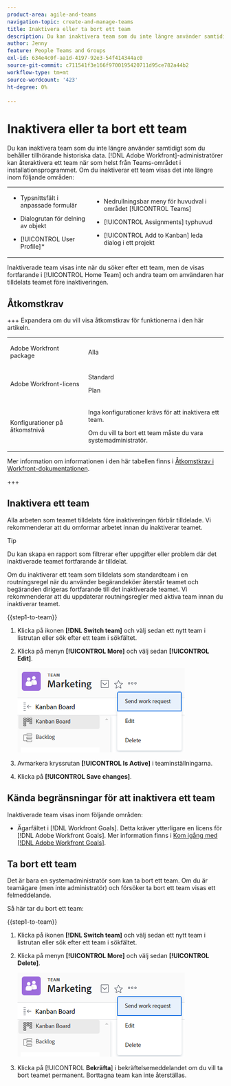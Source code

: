 ```yaml
---
product-area: agile-and-teams
navigation-topic: create-and-manage-teams
title: Inaktivera eller ta bort ett team
description: Du kan inaktivera team som du inte längre använder samtidigt som du behåller tillhörande historiska data. Adobe Workfront-administratörer kan återaktivera ett team när som helst från Teams-området i Setup.
author: Jenny
feature: People Teams and Groups
exl-id: 634e4c0f-aa1d-4197-92e3-54f414344ac0
source-git-commit: c711541f3e166f9700195420711d95ce782a44b2
workflow-type: tm+mt
source-wordcount: '423'
ht-degree: 0%

---
```


# Inaktivera eller ta bort ett team

Du kan inaktivera team som du inte längre använder samtidigt som du behåller tillhörande historiska data. [!DNL Adobe Workfront]-administratörer kan återaktivera ett team när som helst från Teams-området i installationsprogrammet. Om du inaktiverar ett team visas det inte längre inom följande områden:

<table style="table-layout:auto"> 
 <col> 
 <col> 
 <tbody> 
  <tr> 
   <td> 
    <ul> 
     <li> <p>Typsnittsfält i anpassade formulär</p> </li> 
    </ul> 
    <ul> 
     <li> <p>Dialogrutan för delning av objekt</p> </li> 
     <li> <p>[!UICONTROL User Profile]*</p> </li> 
    </ul> </td> 
   <td> 
    <ul> 
     <li> <p>Nedrullningsbar meny för huvudval i området [!UICONTROL Teams]</p> </li> 
     <li> <p>[!UICONTROL Assignments] typhuvud</p> </li> 
     <li> <p>[!UICONTROL Add to Kanban] leda dialog i ett projekt</p> </li> 
    </ul> </td> 
  </tr> 
 </tbody> 
</table>

Inaktiverade team visas inte när du söker efter ett team, men de visas fortfarande i [!UICONTROL Home Team] och andra team om användaren har tilldelats teamet före inaktiveringen.

## Åtkomstkrav

+++ Expandera om du vill visa åtkomstkrav för funktionerna i den här artikeln.

<table style="table-layout:auto"> 
 <col> 
 <col> 
 <tbody> 
  <tr data-mc-conditions=""> 
   <td role="rowheader"> <p>Adobe Workfront package</p> </td> 
   <td>Alla</td> 
  </tr> 
  <tr> 
   <td role="rowheader">Adobe Workfront-licens</td> 
   <td>
   <p>Standard</p>
   <p>Plan</p></td>
  </tr> 
  <tr>
   <td>Konfigurationer på åtkomstnivå</td>
   <td><p>Inga konfigurationer krävs för att inaktivera ett team.</p>
   <p>Om du vill ta bort ett team måste du vara systemadministratör.</p></td>
  </tr>
 </tbody> 
</table>

Mer information om informationen i den här tabellen finns i [Åtkomstkrav i Workfront-dokumentationen](/help/quicksilver/administration-and-setup/add-users/access-levels-and-object-permissions/access-level-requirements-in-documentation.md).

+++

## Inaktivera ett team

Alla arbeten som teamet tilldelats före inaktiveringen förblir tilldelade. Vi rekommenderar att du omformar arbetet innan du inaktiverar teamet.

>[!TIP]
>
>Du kan skapa en rapport som filtrerar efter uppgifter eller problem där det inaktiverade teamet fortfarande är tilldelat.

Om du inaktiverar ett team som tilldelats som standardteam i en routningsregel när du använder begärandeköer återstår teamet och begäranden dirigeras fortfarande till det inaktiverade teamet. Vi rekommenderar att du uppdaterar routningsregler med aktiva team innan du inaktiverar teamet.

{{step1-to-team}}

1. Klicka på ikonen **[!DNL Switch team]** och välj sedan ett nytt team i listrutan eller sök efter ett team i sökfältet.
1. Klicka på menyn **[!UICONTROL More]** och välj sedan **[!UICONTROL Edit]**.

   ![](assets/edit-team-settings.png)

1. Avmarkera kryssrutan **[!UICONTROL Is Active]** i teaminställningarna.
1. Klicka på **[!UICONTROL Save changes]**.

## Kända begränsningar för att inaktivera ett team

Inaktiverade team visas inom följande områden:

* Ägarfältet i [!DNL Workfront Goals]. Detta kräver ytterligare en licens för [!DNL Adobe Workfront Goals]. Mer information finns i [Kom igång med [!DNL Adobe Workfront Goals]](../../workfront-goals/goal-management/getting-started-with-wf-goals.md).

## Ta bort ett team

Det är bara en systemadministratör som kan ta bort ett team. Om du är teamägare (men inte administratör) och försöker ta bort ett team visas ett felmeddelande.

Så här tar du bort ett team:

{{step1-to-team}}

1. Klicka på ikonen **[!DNL Switch team]** och välj sedan ett nytt team i listrutan eller sök efter ett team i sökfältet.
1. Klicka på menyn **[!UICONTROL More]** och välj sedan **[!UICONTROL Delete]**.

   ![](assets/edit-team-settings.png)

1. Klicka på [!UICONTROL **Bekräfta**] i bekräftelsemeddelandet om du vill ta bort teamet permanent. Borttagna team kan inte återställas.
